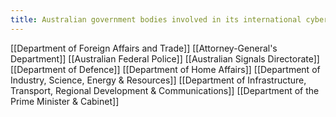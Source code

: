 ```yaml
---
title: Australian government bodies involved in its international cyber law engagement
---
```

[[Department of Foreign Affairs and Trade]]
[[Attorney-General's Department]]
[[Australian Federal Police]]
[[Australian Signals Directorate]]
[[Department of Defence]]
[[Department of Home Affairs]]
[[Department of Industry, Science, Energy & Resources]]
[[Department of Infrastructure, Transport, Regional Development & Communications]]
[[Department of the Prime Minister & Cabinet]]